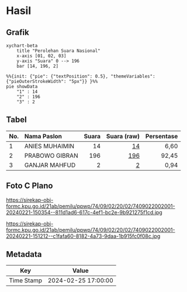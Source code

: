 # Hasil

## Grafik

```mermaid
xychart-beta
    title "Perolehan Suara Nasional"
    x-axis [01, 02, 03]
    y-axis "Suara" 0 --> 196
    bar [14, 196, 2]
```

```mermaid
%%{init: {"pie": {"textPosition": 0.5}, "themeVariables": {"pieOuterStrokeWidth": "5px"}} }%%
pie showData
    "1" : 14
    "2" : 196
    "3" : 2
```

## Tabel

| No. | Nama Paslon    | Suara | Suara (raw) | Persentase |
|:--- |:-------------- | -----:| -----------:| ----------:|
| 1   | ANIES MUHAIMIN | 14    | [14][p-1]   | 6,60       |
| 2   | PRABOWO GIBRAN | 196   | [196][p-2]  | 92,45      |
| 3   | GANJAR MAHFUD  | 2     | [2][p-3]    | 0,94       |


[p-1]: https://github.com/gigit-pemilu/pemilu-2024/blob/main/pilpres/hitung-suara/sub/74-sulawesi-tenggara/sub/09-konawe-utara/sub/02-wiwirano/sub/2002-padalere/sub/001-tps/sub/paslon-1.txt
[p-2]: https://github.com/gigit-pemilu/pemilu-2024/blob/main/pilpres/hitung-suara/sub/74-sulawesi-tenggara/sub/09-konawe-utara/sub/02-wiwirano/sub/2002-padalere/sub/001-tps/sub/paslon-2.txt
[p-3]: https://github.com/gigit-pemilu/pemilu-2024/blob/main/pilpres/hitung-suara/sub/74-sulawesi-tenggara/sub/09-konawe-utara/sub/02-wiwirano/sub/2002-padalere/sub/001-tps/sub/paslon-3.txt

## Foto C Plano

https://sirekap-obj-formc.kpu.go.id/21ab/pemilu/ppwp/74/09/02/20/02/7409022002001-20240221-150354--811d1ad6-617c-4ef1-bc2e-9b921275f1cd.jpg

https://sirekap-obj-formc.kpu.go.id/21ab/pemilu/ppwp/74/09/02/20/02/7409022002001-20240221-151212--c1fafa60-8182-4a73-9daa-1b915fc0f08c.jpg


## Metadata

| Key        | Value               |
| ---------- | ------------------- |
| Time Stamp | 2024-02-25 17:00:00 |



